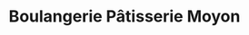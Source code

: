---
title: "Boulangerie Pâtisserie Moyon"
url: /missillac/boulangerie-patisserie-moyon/
shop: boulangerie
---